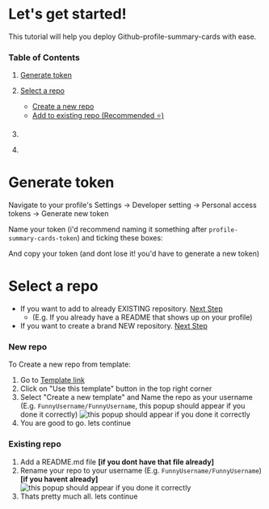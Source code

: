 # Let's get started!
This tutorial will help you deploy Github-profile-summary-cards with ease.



### Table of Contents
1. [Generate token](#generate-token)
2. [Select a repo](#select-a-repo)

   - [Create a new repo]()
    - [Add to existing repo (Recommended ⭐)]()
3. []()
4. []()


# Generate token 

 Navigate to your profile's Settings -> Developer setting -> Personal access tokens -> Generate new token


Name your token
(i'd recommend naming it something after `profile-summary-cards-token`) and ticking these boxes:
    
And copy your token (and dont lose it! you'd have to generate a new token)


<!--
repo
-  repo:status
-  repo_deployment
-  public_repo
user
-  read:user
-  user:email
-->

# Select a repo

- If you want to add to already EXISTING repository.  [Next Step](#existing-repo)
  - (E.g. If you already have a README that shows up on your profile) 
- If you want to create a brand NEW repository. [Next Step](#new-repo)


### New repo
To Create a new repo from template:
1. Go to [Template link](https://github.com/vn7n24fzkq/github-profile-summary-cards-example)
2. Click on "Use this template" button in the top right corner
3. Select "Create a new template" and Name the repo as your username<br>(E.g. `FunnyUsername/FunnyUsername`, this popup should appear if you done it correctly)
![this popup should appear if you done it correctly](/github-profile-summary-cards.wiki/assets_new/special_repo.png)
4. You are good to go. lets continue

### Existing repo

1. Add a README.md file **[if you dont have that file already]**
2. Rename your repo to your username (E.g. `FunnyUsername/FunnyUsername`) **[if you havent already]**
![this popup should appear if you done it correctly](/github-profile-summary-cards.wiki/assets_new/special_repo.png)
3. Thats pretty much all. lets continue


# 